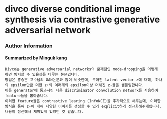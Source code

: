 # divco diverse conditional image synthesis via contrastive generative adversarial network
### Author Information
#### Summarized by Minguk kang

 
```
Divco는 generative adversarial networks의 문제점인 mode-dropping을 어떻게 하면 방지할 수 있을까를 다루는 논문입니다.
방법은 홍승훈 교수님의 GAN논문과 많이 비슷한데, 주어진 latent vector z에 대해, 하나의 epsilon만큼 더한 z+와 여러개의 epsilon이상 더해진 z-들을 샘플링합니다.
이를 generator에 통과시킨 다음 discriminator convolution network를 사용하여 feature들을 뽑아줍니다.
이러한 feature들은 contrastive learing (InfoNCE)을 추가적으로 해주는데, 이러한 방식을 통해 z-에 대해 다양한 이미지를 생성할 수 있게 explicit하게 정규화해주게됩니다.
내용이 참신해서 재미있게 있었던 것 같습니다.
```